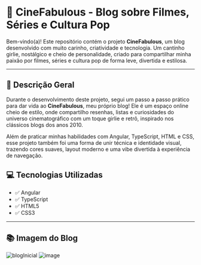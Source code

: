 # 💖 CineFabulous - Blog sobre Filmes, Séries e Cultura Pop

Bem-vindo(a)! Este repositório contém o projeto **CineFabulous**, um blog desenvolvido com muito carinho, criatividade e tecnologia. Um cantinho girlie, nostálgico e cheio de personalidade, criado para compartilhar minha paixão por filmes, séries e cultura pop de forma leve, divertida e estilosa.

---

## 📝 Descrição Geral

Durante o desenvolvimento deste projeto, segui um passo a passo prático para dar vida ao **CineFabulous**, meu próprio blog! Ele é um espaço online cheio de estilo, onde compartilho resenhas, listas e curiosidades do universo cinematográfico com um toque girlie e retrô, inspirado nos clássicos blogs dos anos 2010.

Além de praticar minhas habilidades com Angular, TypeScript, HTML e CSS, esse projeto também foi uma forma de unir técnica e identidade visual, trazendo cores suaves, layout moderno e uma vibe divertida à experiência de navegação.

## 💻 Tecnologias Utilizadas

- ✅ Angular  
- ✅ TypeScript  
- ✅ HTML5  
- ✅ CSS3  

---

## 📚 Imagem do Blog

![blogInicial](https://github.com/user-attachments/assets/c3d16556-0e93-481a-9e2d-aeaae1197c87)
![image](https://github.com/user-attachments/assets/86620828-ba7e-4d6d-bf4f-04bfb53bae51)

